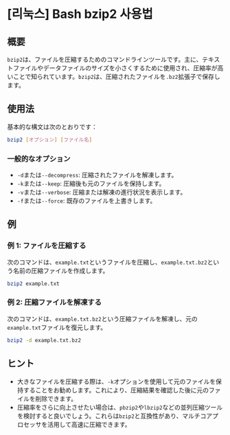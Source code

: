 # [리눅스] Bash bzip2 사용법

## 概要
`bzip2`は、ファイルを圧縮するためのコマンドラインツールです。主に、テキストファイルやデータファイルのサイズを小さくするために使用され、圧縮率が高いことで知られています。`bzip2`は、圧縮されたファイルを`.bz2`拡張子で保存します。

## 使用法
基本的な構文は次のとおりです：

```bash
bzip2 [オプション] [ファイル名]
```

### 一般的なオプション
- `-d`または`--decompress`: 圧縮されたファイルを解凍します。
- `-k`または`--keep`: 圧縮後も元のファイルを保持します。
- `-v`または`--verbose`: 圧縮または解凍の進行状況を表示します。
- `-f`または`--force`: 既存のファイルを上書きします。

## 例
### 例 1: ファイルを圧縮する
次のコマンドは、`example.txt`というファイルを圧縮し、`example.txt.bz2`という名前の圧縮ファイルを作成します。

```bash
bzip2 example.txt
```

### 例 2: 圧縮ファイルを解凍する
次のコマンドは、`example.txt.bz2`という圧縮ファイルを解凍し、元の`example.txt`ファイルを復元します。

```bash
bzip2 -d example.txt.bz2
```

## ヒント
- 大きなファイルを圧縮する際は、`-k`オプションを使用して元のファイルを保持することをお勧めします。これにより、圧縮結果を確認した後に元のファイルを削除できます。
- 圧縮率をさらに向上させたい場合は、`pbzip2`や`lbzip2`などの並列圧縮ツールを検討すると良いでしょう。これらは`bzip2`と互換性があり、マルチコアプロセッサを活用して高速に圧縮できます。